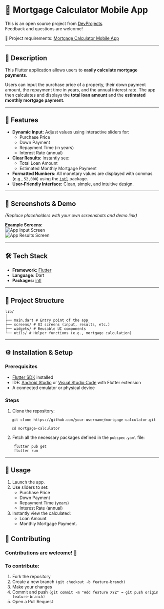 # 🏡 Mortgage Calculator Mobile App

This is an open source project from [DevProjects](http://www.codementor.io/projects).  
Feedback and questions are welcome!

🔗 Project requirements: [Mortgage Calculator Mobile App](https://www.codementor.io/projects/mobile/mortgage-calculator-mobile-app-d16e4dbmfl)

---

## 📖 Description
This Flutter application allows users to **easily calculate mortgage payments**.

Users can input the purchase price of a property, their down payment amount, the repayment time in years, and the annual interest rate. The app then calculates and displays the **total loan amount** and the **estimated monthly mortgage payment**.

---

## 🚀 Features
- **Dynamic Input:** Adjust values using interactive sliders for:
    - Purchase Price
    - Down Payment
    - Repayment Time (in years)
    - Interest Rate (annual)
- **Clear Results:** Instantly see:
    - Total Loan Amount
    - Estimated Monthly Mortgage Payment
- **Formatted Numbers:** All monetary values are displayed with commas (e.g., `52,000`) using the [`intl`](https://pub.dev/packages/intl) package.
- **User-Friendly Interface:** Clean, simple, and intuitive design.

---

## 📸 Screenshots & Demo
*(Replace placeholders with your own screenshots and demo link)*

**Example Screens:**  
![App Input Screen](assets/screenshot_input.png)  
![App Results Screen](assets/screenshot_results.png)

---

## 🛠️ Tech Stack
- **Framework:** [Flutter](https://flutter.dev/)
- **Language:** Dart
- **Packages:** [intl](https://pub.dev/packages/intl)

---

## 📂 Project Structure
```
lib/
│
├── main.dart # Entry point of the app
├── screens/ # UI screens (input, results, etc.)
├── widgets/ # Reusable UI components
└── utils/ # Helper functions (e.g., mortgage calculation)
```
---

## ⚙️ Installation & Setup

### Prerequisites
- [Flutter SDK](https://flutter.dev/docs/get-started/install) installed
- IDE: [Android Studio](https://developer.android.com/studio) or [Visual Studio Code](https://code.visualstudio.com/) with Flutter extension
- A connected emulator or physical device

### Steps
1. Clone the repository:

```
   git clone https://github.com/your-username/mortgage-calculator.git
   
   cd mortgage-calculator
```
2. Fetch all the necessary packages defined in the `pubspec.yaml` file:
```
    flutter pub get
    flutter run
```
---

## 📖 Usage

1. Launch the app.
2. Use sliders to set:
    * Purchase Price
    * Down Payment
    * Repayment Time (years)
    * Interest Rate (annual)
3. Instantly view the calculated:
    * Loan Amount
    * Monthly Mortgage Payment.

## 🤝 Contributing

### Contributions are welcome! 🎉

### To contribute:

1. Fork the repository
2. Create a new branch `(git checkout -b feature-branch)`
3. Make your changes
4. Commit and push `(git commit -m "Add feature XYZ" → git push origin feature-branch)`
5. Open a Pull Request